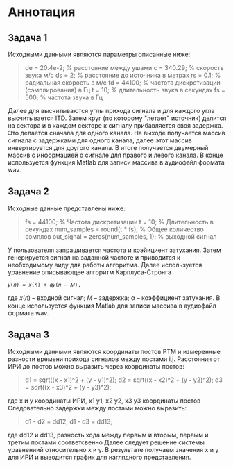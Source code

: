# Аннотация

## Задача 1

Исходными данными являются параметры описанные ниже:

> de = 20.4e-2; % расстояние между ушами
> c = 340.29; % скорость звука м/с
> ds = 2; % расстояние до источника в метрах
> rs = 0.1; % радиальная скорость в м/с
> fd = 44100; % частота дискретизации (сэмплирования) в Гц
> t = 10; % длительность звука в секундах
> fs = 500; % частота звука в Гц 

Далее для высчитываются углы прихода сигнала и для каждого угла высчитывается ITD.
Затем круг (по которому "летает" источник) делится на сектора и в каждом секторе к сигналу прибавляется своя задержка. Это делается сначала для одного канала. На выходе получается массив сигнала с задержками для одного канала, далее этот массив инвертируется для другого канала. В итоге получается двумерный массив с информацией о сигнале для правого и левого канала. В конце используется функция Matlab для записи массива в аудиофайл формата wav.

## Задача 2 

Исходные данные представлены ниже:

> fs = 44100; % Частота дискретизации
> t = 10; % Длительность в секундах
> num_samples = round(t * fs); % Общее количество сэмплов
> out_signal = zeros(num_samples, 1); % выходной сигнал

У пользователя запрашивается частота и коэйициент затухания. Затем генерируется сигнал на заданной частоте и приводится к необходимому виду для работы алгоритма.
Далее используется уравнение описывающее алгоритм Карплуса-Стронга

`𝑦(𝑛) = 𝑥(𝑛) + 𝛼𝑦(𝑛 − 𝑀),`

где 𝑥(𝑛) – входной сигнал; 𝑀 – задержка; α – коэффициент затухания. 
В конце используется функция Matlab для записи массива в аудиофайл формата wav.

## Задача 3

Исходными данными являются координаты постов РТМ и измеренные разности времени прихода сигналов  между постами i,j.
Расстояния от ИРИ до постов можно выразить через координаты постов:

> d1 = sqrt((x - x1)^2 + (y - y1)^2);
> d2 = sqrt((x - x2)^2 + (y - y2)^2);
> d3 = sqrt((x - x3)^2 + (y - y3)^2);

где х и у координаты ИРИ, х1 у1, х2 у2, х3 у3 координаты постов
Следовательно задержки между постами можно выразить:

> d1 - d2 = dd12;
> d1 - d3 = dd13;

где dd12 и dd13, разность хода между первым и вторым, первым и третим постами соответсвенно 
Далее следует решение системы уравнениий относительно х и у.
В результате получаем значения х и у для ИРИ и выводится график для наглядного представления.
